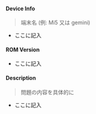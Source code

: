 <!--
(**********************************************************************)
(*
(*
(**********************************************************************)
-->
#### Device Info

> 端末名 (例: Mi5 又は gemini)

- ここに記入

#### ROM Version

- ここに記入

#### Description

> 問題の内容を具体的に

- ここに記入
